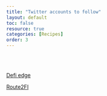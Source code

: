 ```yaml
---
title: "Twitter accounts to follow"
layout: default
toc: false
resource: true 
categories: [Recipes] 
order: 3
---
```

<br><br>

[Defi  edge](https://twitter.com/thedefiedge)

[Route2FI](https://twitter.com/Route2FI)
